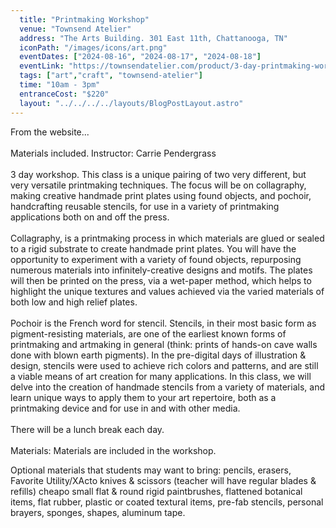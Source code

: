 ```yaml
---
  title: "Printmaking Workshop"
  venue: "Townsend Atelier"
  address: "The Arts Building. 301 East 11th, Chattanooga, TN"
  iconPath: "/images/icons/art.png"
  eventDates: ["2024-08-16", "2024-08-17", "2024-08-18"]
  eventLink: "https://townsendatelier.com/product/3-day-printmaking-workshop-pochoir-meets-collagraphy/"
  tags: ["art","craft", "townsend-atelier"]
  time: "10am - 3pm"
  entranceCost: "$220"
  layout: "../../../../layouts/BlogPostLayout.astro"
---
```


From the website...
<br><br>
Materials included.
Instructor:  Carrie Pendergrass
<br><br>
3 day workshop. This class is a unique pairing of two very different, but very versatile printmaking techniques. The focus will be on collagraphy, making creative handmade print plates using found objects, and pochoir, handcrafting reusable stencils, for use in a variety of printmaking applications both on and off the press.
<br><br>
Collagraphy, is a printmaking process in which materials are glued or sealed to a rigid substrate to create handmade print plates. You will have the opportunity to experiment with a variety of found objects, repurposing numerous materials into infinitely-creative designs and motifs. The plates will then be printed on the press, via a wet-paper method, which helps to highlight the unique textures and values achieved via the varied materials of both low and high relief plates.
<br><br>
Pochoir is the French word for stencil. Stencils, in their most basic form as pigment-resisting materials, are one of the earliest known forms of printmaking and artmaking in general (think: prints of hands-on cave walls done with blown earth pigments). In the pre-digital days of illustration & design, stencils were used to achieve rich colors and patterns, and are still a viable means of art creation for many applications. In this class, we will delve into the creation of handmade stencils from a variety of materials, and learn unique ways to apply them to your art repertoire, both as a printmaking device and for use in and with other media.
<br><br>
There will be a lunch break each day.
<br><br>
Materials: Materials are included in the workshop.

Optional materials that students may want to bring:   pencils, erasers, Favorite Utility/XActo knives & scissors (teacher will have regular blades & refills) cheapo small flat & round rigid paintbrushes, flattened botanical items, flat rubber, plastic or coated textural items, pre-fab stencils, personal brayers, sponges, shapes, aluminum tape.